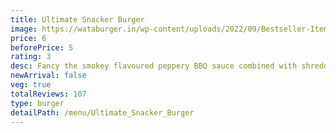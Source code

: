 ```yaml
---
title: Ultimate Snacker Burger
image: https://wataburger.in/wp-content/uploads/2022/09/Bestseller-Item-3.png
price: 6
beforePrice: 5
rating: 3
desc: Fancy the smokey flavoured peppery BBQ sauce combined with shredded lettuce, pickles, and in-house sauce over crispy fried chicken between suns.
newArrival: false
veg: true
totalReviews: 107
type: burger
detailPath: /menu/Ultimate_Snacker_Burger
---
```

